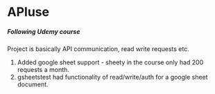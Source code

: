 # APIuse
<h5>Following Udemy course</h5>

Project is basically API communication, read write requests etc.

1. Added google sheet support - sheety in the course only had 200 requests a month.
2. gsheetstest had functionality of read/write/auth for a google sheet document.
